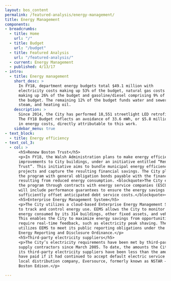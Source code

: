 ```yaml
---
layout: bos_content
permalink: /featured-analysis/energy-management/
title: Energy Management
components:
- breadcrumbs:
  - title: Home
    url: "/"
  - title: Budget
    url: "/budget"
  - title: Featured Analysis
    url: "/featured-analysis/"
  - current: Energy Management
  - published: 4/13/17
- intro:
  - title: Energy management
    short_desc: >
      In FY18, department energy budgets total $49.1 million with 
      electricity costs making up 53% of the budget, natural gas costs 
      making up 26% of the budget and gasoline/diesel comprising 9% of 
      the budget. The remaining 12% of the budget funds water and sewer, 
      steam, and heating oil.
    description: >
      Since 2014, the City has performed 18,551 streetlight LED retrofits. 
      The FY18 Budget reflects an avoidance of 33.6 mWh, or $5.8 million 
      in energy costs, directly attributable to this work.
    sidebar_menu: true
- text_block:
  - title: Energy efficiency
- text_col_3:
  - col: >
      <h5>Renew Boston Trust</h5>
      <p>In FY18, the Walsh Administration plans to make energy efficiency 
      improvements to City buildings, under an initiative entitled “Renew Boston 
      Trust”. This initiative aims to bundle municipal energy efficiency renovation 
      projects and capture the resulting financial savings. The City plans to finance 
      the program with general obligation bonds payable with the financial savings 
      resulting from reduced energy consumption. <blockquote>The City expects to implement 
      the program through contracts with energy service companies (ESCOs). The contracts 
      will include performance guarantees to ensure the energy savings produced will 
      sufficiently offset anticipated debt service costs.</blockquote></p>
      <h5>Enterprise Energy Management System</h5>
      <p>The City utilizes a cloud-based Enterprise Energy Management System (“EEMS”) 
      to track and control energy use. EEMS allows the City to monitor and report on the 
      energy consumed by its 314 buildings, other fixed assets, and vehicle fleet. 
      This enables the City to maximize energy savings from opportunities that 
      require real-time feedback, such as electricity peak shaving. The City also 
      utilizes EEMS to meet its public reporting obligations under the Building 
      Energy Reporting and Disclosure Ordinance.</p>
      <h5>Third-party electricity suppliers</h5>
      <p>The City’s electricity requirements have been met by third-party commodity 
      supply contractors since March 2005. To date, the amounts the City has paid to 
      its third-party electricity suppliers have been less than the amounts it would 
      have paid if it had continued to accept default electric service from its 
      local distribution company, Eversource, formerly known as NSTAR – 
      Boston Edison.</p>

---
```

